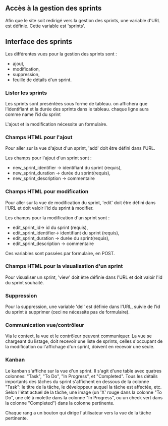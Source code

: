 
## Accès à la gestion des sprints

Afin que le site soit redirigé vers la gestion des sprints, une variable d'URL
est définie. Cette variable est 'sprints'.


## Interface des sprints

Les différentes vues pour la gestion des sprints sont :
* ajout,
* modification,
* suppression,
* feuille de détails d'un sprint.


### Lister les sprints
Les sprints sont preséntées sous forme de tableau.
on affichera que l'identifiant et la durée des sprints dans le tableau.
chaque ligne aura comme name l'id du sprint


L'ajout et la modification nécessite un formulaire.


### Champs HTML pour l'ajout

Pour aller sur la vue d'ajout d'un sprint, 'add' doit être défini dans l'URL.

Les champs pour l'ajout d'un sprint sont :

* new_sprint_identifier -> identifiant du sprint (requis),
* new_sprint_duration -> durée du sprint(requis),
* new_sprint_description -> commentaire 

### Champs HTML pour modification

Pour aller sur la vue de modification du sprint, 'edit' doit être défini dans l'URL
et doit valoir l'id du sprint à modifier.

Les champs pour la modification d'un sprint sont :

* edit_sprint_id-> id du sprint (requis),
* edit_sprint_identifier-> identifiant du sprint (requis),
* edit_sprint_duration -> durée du sprint(requis),
* edit_sprint_description -> commentaire 

Ces variables sont passées par formulaire, en POST.


### Champs HTML pour la visualisation d'un sprint 

Pour visualiser un sprint, 'view' doit être définie dans l'URL et doit valoir
l'id du sprint souhaité.

### Suppression

Pour la suppression, une variable 'del' est définie dans l'URL, suivie 
de l'id du sprint à supprimer (ceci ne nécessite pas de formulaire).


### Communication vue/contrôleur

Via le context, la vue et le contrôleur peuvent communiquer.
La vue se chargeant du listage, doit recevoir une liste de sprints, celles s'occupant
de la modification ou l'affichage d'un sprint, doivent en recevoir une seule.

### Kanban
Le kanban s'affiche sur la vue d'un sprint.  Il s'agit d'une table avec quatres colonnes: "Task", "To Do", "In Progress", et "Completed".  Tous les détails importants des tâches du sprint s'affichent en dessous de la colonne "Task": le titre de la tâche, le développeur auquel la tâche est affectée, etc.  Selon l'état actuel de la tâche, une image (un 'X' rouge dans la colonne "To Do", une clé à molette dans la colonne "In Progress", ou un check vert dans la colonne "Completed") dans la colonne pertinente.  

Chaque rang a un bouton qui dirige l'utilisateur vers la vue de la tâche pertinente.  